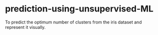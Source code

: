 # prediction-using-unsupervised-ML
To predict the optimum number of clusters from the iris dataset and represent it visually. 
